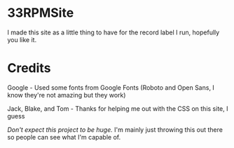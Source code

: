 # 33RPMSite
I made this site as a little thing to have for the record label I run, hopefully you like it.

# Credits
Google - Used some fonts from Google Fonts (Roboto and Open Sans, I know they're not amazing but they work)

Jack, Blake, and Tom - Thanks for helping me out with the CSS on this site, I guess

*Don't expect this project to be huge.*
I'm mainly just throwing this out there so people can see what I'm capable of.
